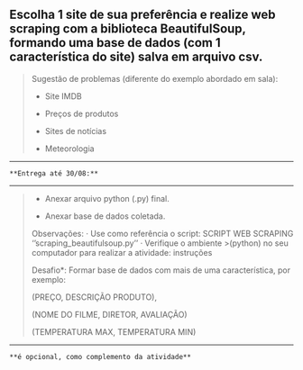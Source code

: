 ## **Escolha 1 site de sua preferência e realize web scraping com a biblioteca BeautifulSoup, formando uma base de dados (com 1 característica do site) salva em arquivo csv.**

>Sugestão de problemas (diferente do exemplo abordado em sala):
>
>- Site IMDB
>
>- Preços de produtos
>
>- Sites de notícias
>
>- Meteorologia
>
---
    **Entrega até 30/08:**

--- 
>- Anexar arquivo python (.py) final.
>
>- Anexar base de dados coletada.
>
>Observações: · Use como referência o script: SCRIPT WEB SCRAPING ‘’scraping_beautifulsoup.py’’ · Verifique o ambiente >(python) no seu computador para realizar a atividade: instruções
>
>Desafio*: Formar base de dados com mais de uma característica, por exemplo:
>
>(PREÇO, DESCRIÇÃO PRODUTO),
>
>(NOME DO FILME, DIRETOR, AVALIAÇÃO)
>
>(TEMPERATURA MAX, TEMPERATURA MIN)
>

---
    **é opcional, como complemento da atividade**